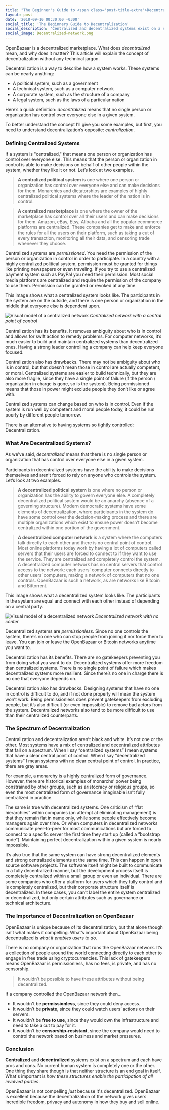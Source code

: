 ```yaml
---
title: "The Beginner's Guide to <span class='post-title-extra'>Decentralization</span>"
layout: post
date: '2018-09-10 00:30:00 -0300'
social_title: 'The Beginners Guide to Decentralization'
social_description: 'Centralized and decentralized systems exist on a spectrum and each have pros and cons. What is important is how these structures enable the participation of all involved parties.'
social_image: Decentralized-network.png
---
```


OpenBazaar is a decentralized marketplace. What does _decentralized_ mean, and why does it matter? This article will explain the concept of decentralization without any technical jargon.

Decentralization is a way to describe how a system works. These systems can be nearly anything:

* A political system, such as a government
* A technical system, such as a computer network
* A corporate system, such as the structure of a company
* A legal system, such as the laws of a particular nation

Here’s a quick definition: _decentralized_ means that no single person or organization has control over everyone else in a given system.

To better understand the concept I’ll give you some examples, but first, you need to understand decentralization’s opposite: _centralization_.

### Defining Centralized Systems

If a system is "centralized," that means one person or organization has control over everyone else. This means that the person or organization in control is able to make decisions on behalf of other people within the system, whether they like it or not. Let’s look at two examples.

> **A centralized political system** is one where one person or organization has control over everyone else and can make decisions for them. Monarchies and dictatorships are examples of highly centralized political systems where the leader of the nation is in control.

> **A centralized marketplace** is one where the owner of the marketplace has control over all their users and can make decisions for them. Amazon, eBay, Etsy, Alibaba and all the popular ecommerce platforms are centralized. These companies get to make and enforce the rules for all the users on their platform, such as taking a cut of every transaction, monitoring all their data, and censoring trade whenever they choose.

Centralized systems are _permissioned_. You need the permission of the person or organization in control in order to participate. In a country with a highly centralized political system, permission must be granted for things like printing newspapers or even traveling. If you try to use a centralized payment system such as PayPal you need their permission. Most social media platforms are centralized and require the permission of the company to use them. Permission can be granted or revoked at any time.

This image shows what a centralized system looks like. The participants in the system are on the outside, and there is one person or organization in the middle that everyone else is dependent upon.

![Visual model of a centralized network](Centralized-network.png "Visual model of a centralized network")
*Centralized network with a central point of control*

Centralization has its benefits. It removes ambiguity about who is in control and allows for swift action to remedy problems. For computer networks, it’s much easier to build and maintain centralized systems than decentralized ones. Having a strong leader controlling a company can help keep everyone focused.

Centralization also has drawbacks. There may not be ambiguity about who is in control, but that doesn’t mean those in control are actually competent, or moral. Centralized systems are easier to build technically, but they are also more fragile, since they have a single point of failure (if the person / organization in charge is gone, so is the system). Being permissioned means that those in power might exclude people they don’t like or agree with.

Centralized systems can change based on who is in control. Even if the system is run well by competent and moral people today, it could be run poorly by different people tomorrow.

There is an alternative to having systems so tightly controlled: Decentralization.

### What Are Decentralized Systems?

As we’ve said, _decentralized_ means that there is no single person or organization that has control over everyone else in a given system.

Participants in decentralized systems have the ability to make decisions themselves and aren’t forced to rely on anyone who controls the system. Let’s look at two examples.

> **A decentralized political system** is one where no person or organization has the ability to govern everyone else. A completely decentralized political system would be an anarchy (absence of a governing structure). Modern democratic systems have some elements of decentralization, where participants in the system do have some control over the decision-making process and there are multiple organizations which exist to ensure power doesn’t become centralized within one portion of the government.

> **A decentralized computer network** is a system where the computers talk directly to each other and there is no central point of control. Most online platforms today work by having a lot of computers called servers that their users are forced to connect to if they want to use the service. They are centralized and completely control the system. A decentralized computer network has no central servers that control access to the network: each users’ computer connects directly to other users’ computers, making a network of computers that no one controls. OpenBazaar is such a network, as are networks like Bitcoin and Bittorrent.

This image shows what a decentralized system looks like. The participants in the system are equal and connect with each other instead of depending on a central party.

![Visual model of a decentralized network](Decentralized-network.png "Visual model of a decentralized network")
*Decentralized network with no center*

Decentralized systems are _permissionless_. Since no one controls the system, there’s no one who can stop people from joining it nor force them to leave. You can join or leave the OpenBazaar or Bitcoin networks anytime you want to.

Decentralization has its benefits. There are no gatekeepers preventing you from doing what you want to do. Decentralized systems offer more freedom than centralized systems. There is no single point of failure which makes decentralized systems more resilient. Since there’s no one in charge there is no one that everyone depends on. 

Decentralization also has drawbacks. Designing systems that have no one in control is difficult to do, and if not done properly will mean the system won’t work. Being permissionless does prevent gatekeepers from excluding people, but it’s also difficult (or even impossible) to remove bad actors from the system. Decentralized networks also tend to be more difficult to use than their centralized counterparts.

### The Spectrum of Decentralization

Centralization and decentralization aren’t black and white. It’s not one or the other. Most systems have a mix of centralized and decentralized attributes that fall on a spectrum. When I say “centralized systems” I mean systems that have a clear central point of control. When I say “decentralized systems” I mean systems with no clear central point of control. In practice, there are gray areas. 

For example, a monarchy is a highly centralized form of governance.  However, there are historical examples of monarchs’ power being constrained by other groups, such as aristocracy or religious groups, so even the most centralized form of governance imaginable isn’t fully centralized in practice.

The same is true with decentralized systems. One criticism of “flat hierarchies” within companies (an attempt at eliminating management) is that they remain flat in name only, while some people effectively become managers again over time. Or when computers in decentralized networks communicate peer-to-peer for most communications but are forced to connect to a specific server the first time they start up (called a “bootstrap node”). Maintaining perfect decentralization within a given system is nearly impossible.

It’s also true that the same system can have strong decentralized elements and strong centralized elements at the same time. This can happen in open source software projects. The software itself might be built to communicate in a fully decentralized manner, but the development process itself is completely centralized within a small group or even an individual. There are some companies who offer a platform for users which they fully control and is completely centralized, but their corporate structure itself is decentralized. In these cases, you can’t label the entire system centralized or decentralized, but only certain attributes such as governance or technical architecture.

### The Importance of Decentralization on OpenBazaar

OpenBazaar is unique because of its decentralization, but that alone though isn’t what makes it compelling. What’s important about OpenBazaar being decentralized is _what it enables users to do_.

There is no company or organization that runs the OpenBazaar network. It’s a collection of people around the world connecting directly to each other to engage in free trade using cryptocurrencies. This lack of gatekeepers means OpenBazaar is permissionless, has no fees, is private, and has no censorship.

> It wouldn’t be possible to have these attributes without being decentralized.  

If a company controlled the OpenBazaar network then... 

* It wouldn't be **permissionless**, since they could deny access. 
* It wouldn’t be **private**, since they could watch users’ actions on their servers. 
* It wouldn’t be **free to use**, since they would own the infrastructure and need to take a cut to pay for it. 
* It wouldn’t be **censorship-resistant**, since the company would need to control the network based on business and market pressures.


### Conclusion

**Centralized** and **decentralized** systems exist on a spectrum and each have pros and cons. No current human system is completely one or the other. One thing they share though is that neither structure is an end goal in itself. What's important is _how these structures enable the participation of all involved parties_.

OpenBazaar is not compelling _just_ because it's decentralized. OpenBazaar is excellent because the decentralization of the network gives users incredible freedom, privacy and autonomy in how they buy and sell online. 